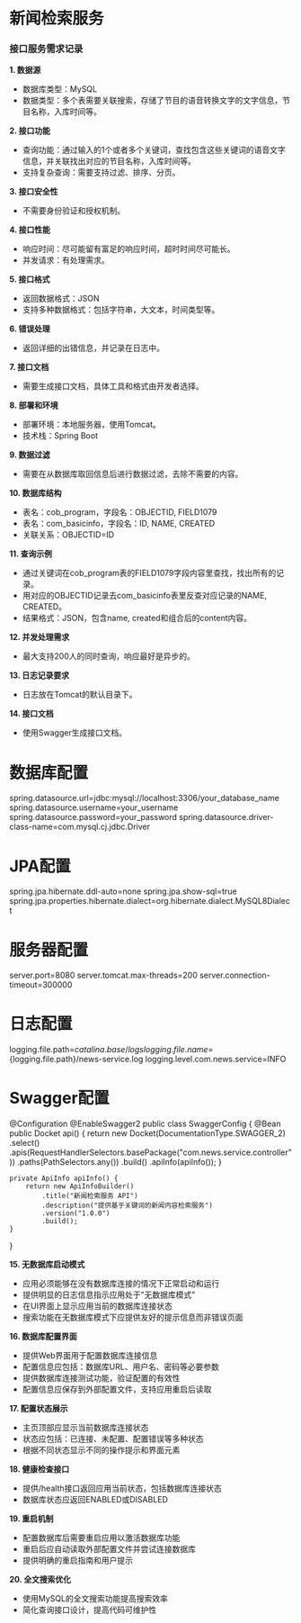 # 新闻检索服务


### 接口服务需求记录

**1. 数据源**
   - 数据库类型：MySQL
   - 数据类型：多个表需要关联搜索，存储了节目的语音转换文字的文字信息，节目名称，入库时间等。

**2. 接口功能**
   - 查询功能：通过输入的1个或者多个关键词，查找包含这些关键词的语音文字信息，并关联找出对应的节目名称，入库时间等。
   - 支持复杂查询：需要支持过滤、排序、分页。

**3. 接口安全性**
   - 不需要身份验证和授权机制。

**4. 接口性能**
   - 响应时间：尽可能留有富足的响应时间，超时时间尽可能长。
   - 并发请求：有处理需求。

**5. 接口格式**
   - 返回数据格式：JSON
   - 支持多种数据格式：包括字符串，大文本，时间类型等。

**6. 错误处理**
   - 返回详细的出错信息，并记录在日志中。

**7. 接口文档**
   - 需要生成接口文档，具体工具和格式由开发者选择。

**8. 部署和环境**
   - 部署环境：本地服务器，使用Tomcat。
   - 技术栈：Spring Boot

**9. 数据过滤**
   - 需要在从数据库取回信息后进行数据过滤，去除不需要的内容。

**10. 数据库结构**
   - 表名：cob_program，字段名：OBJECTID, FIELD1079
   - 表名：com_basicinfo，字段名：ID, NAME, CREATED
   - 关联关系：OBJECTID=ID

**11. 查询示例**
   - 通过关键词在cob_program表的FIELD1079字段内容里查找，找出所有的记录。
   - 用对应的OBJECTID记录去com_basicinfo表里反查对应记录的NAME, CREATED。
   - 结果格式：JSON，包含name, created和组合后的content内容。

**12. 并发处理需求**
   - 最大支持200人的同时查询，响应最好是异步的。

**13. 日志记录要求**
   - 日志放在Tomcat的默认目录下。

**14. 接口文档**
   - 使用Swagger生成接口文档。

# 数据库配置
spring.datasource.url=jdbc:mysql://localhost:3306/your_database_name
spring.datasource.username=your_username
spring.datasource.password=your_password
spring.datasource.driver-class-name=com.mysql.cj.jdbc.Driver

# JPA配置
spring.jpa.hibernate.ddl-auto=none
spring.jpa.show-sql=true
spring.jpa.properties.hibernate.dialect=org.hibernate.dialect.MySQL8Dialect

# 服务器配置
server.port=8080
server.tomcat.max-threads=200
server.connection-timeout=300000

# 日志配置
logging.file.path=${catalina.base}/logs
logging.file.name=${logging.file.path}/news-service.log
logging.level.com.news.service=INFO

# Swagger配置
@Configuration
@EnableSwagger2
public class SwaggerConfig {
    @Bean
    public Docket api() {
        return new Docket(DocumentationType.SWAGGER_2)
            .select()
            .apis(RequestHandlerSelectors.basePackage("com.news.service.controller"))
            .paths(PathSelectors.any())
            .build()
            .apiInfo(apiInfo());
    }
    
    private ApiInfo apiInfo() {
        return new ApiInfoBuilder()
            .title("新闻检索服务 API")
            .description("提供基于关键词的新闻内容检索服务")
            .version("1.0.0")
            .build();
    }
} 

**15. 无数据库启动模式**
   - 应用必须能够在没有数据库连接的情况下正常启动和运行
   - 提供明显的日志信息指示应用处于"无数据库模式"
   - 在UI界面上显示应用当前的数据库连接状态
   - 搜索功能在无数据库模式下应提供友好的提示信息而非错误页面

**16. 数据库配置界面**
   - 提供Web界面用于配置数据库连接信息
   - 配置信息应包括：数据库URL、用户名、密码等必要参数
   - 提供数据库连接测试功能，验证配置的有效性
   - 配置信息应保存到外部配置文件，支持应用重启后读取

**17. 配置状态展示**
   - 主页顶部应显示当前数据库连接状态
   - 状态应包括：已连接、未配置、配置错误等多种状态
   - 根据不同状态显示不同的操作提示和界面元素

**18. 健康检查接口**
   - 提供/health接口返回应用当前状态，包括数据库连接状态
   - 数据库状态应返回ENABLED或DISABLED

**19. 重启机制**
   - 配置数据库后需要重启应用以激活数据库功能
   - 重启后应自动读取外部配置文件并尝试连接数据库
   - 提供明确的重启指南和用户提示

**20. 全文搜索优化**
   - 使用MySQL的全文搜索功能提高搜索效率
   - 简化查询接口设计，提高代码可维护性